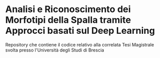 # Analisi e Riconoscimento dei Morfotipi della Spalla tramite Approcci basati sul Deep Learning

Repository che contiene il codice relativo alla correlata Tesi Magistrale svolta presso l'Università degli Studi di Brescia 
